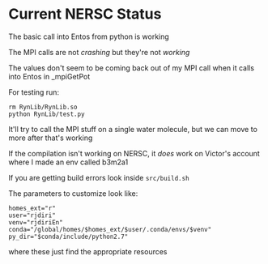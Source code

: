 # Current NERSC Status

The basic call into Entos from python is working

The MPI calls are not _crashing_ but they're not _working_

The values don't seem to be coming back out of my MPI call when it calls into Entos in _mpiGetPot

For testing run:

```
rm RynLib/RynLib.so
python RynLib/test.py
```

It'll try to call the MPI stuff on a single water molecule, but we can move to more after that's working

If the compilation isn't working on NERSC, it *does* work on Victor's account where I made an env called b3m2a1

If you are getting build errors look inside `src/build.sh`

The parameters to customize look like:

```
homes_ext="r"
user="rjdiri"
venv="rjdiriEn"
conda="/global/homes/$homes_ext/$user/.conda/envs/$venv"
py_dir="$conda/include/python2.7"
```

where these just find the appropriate resources